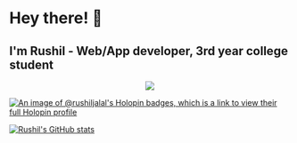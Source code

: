 # Hey there! 👋 <br> 
## <strong>I'm Rushil</strong> - Web/App developer, 3rd year college student
<p align="center">
    <img src="https://go-skill-icons.vercel.app/api/icons?i=html,css,js,nodejs,express,typescript,react,reactnative,expo,android,kotlin,jetpackcompose,java,python,c,cpp,cuda,cs,mysql,postgres,oracle,bash,firebase,postman,zustand,redux,authjs,railway,chartjs,bootstrap,reactbootstrap,docker,vercel,git,metabase,gdevelop,npm,bun,vite,linux,vscode,androidstudio" />
</p>
  </a>
</p>

[![An image of @rushiljalal's Holopin badges, which is a link to view their full Holopin profile](https://holopin.me/rushiljalal)](https://holopin.io/@rushiljalal)

[![Rushil's GitHub stats](https://github-readme-stats.vercel.app/api?username=rushiljalal&show_icons=true&theme=tokyonight)](https://github.com/anuraghazra/github-readme-stats)
<!---
RushilJalal/RushilJalal is a ✨ special ✨ repository because its `README.md` (this file) appears on your GitHub profile.
You can click the Preview link to take a look at your changes.
--->
